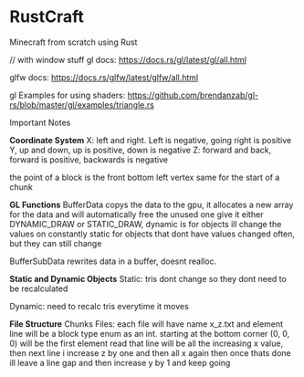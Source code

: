 # RustCraft
Minecraft from scratch using Rust

// with window stuff
gl docs: https://docs.rs/gl/latest/gl/all.html

glfw docs: https://docs.rs/glfw/latest/glfw/all.html

gl Examples for using shaders:
https://github.com/brendanzab/gl-rs/blob/master/gl/examples/triangle.rs





Important Notes

**Coordinate System** 
X: left and right. Left is negative, going right is positive
Y, up and down, up is positive, down is negative
Z: forward and back, forward is positive, backwards is negative

the point of a block is the front bottom left vertex
same for the start of a chunk

**GL Functions** 
BufferData copys the data to the gpu, it allocates a new array for the data and will automatically free the unused one
give it either DYNAMIC_DRAW or STATIC_DRAW, dynamic is for objects ill change the values on constantly
static for objects that dont have values changed often, but they can still change

BufferSubData rewrites data in a buffer, doesnt realloc.


**Static and Dynamic Objects** 
Static:
tris dont change so they dont need to be recalculated

Dynamic:
need to recalc tris everytime it moves


**File Structure** 
Chunks Files:
each file will have name x_z.txt
and element line will be a block type enum as an int.
starting at the bottom corner (0, 0, 0) will be the first element read
that line will be all the increasing x value,
then next line i increase z by one and then all x again
then once thats done ill leave a line gap and then increase y by 1 and keep going